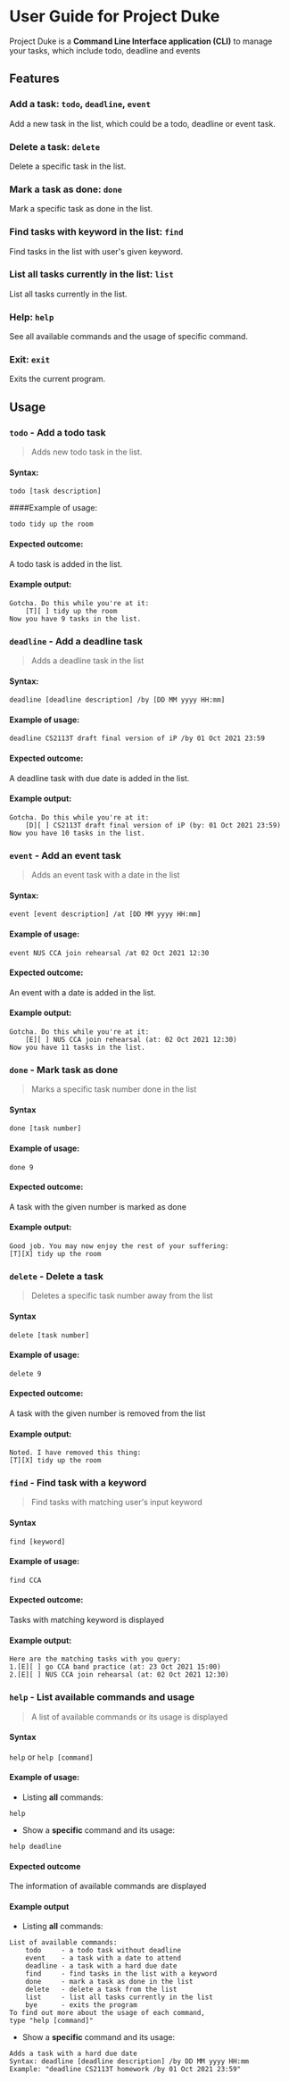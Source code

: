 # User Guide for Project Duke
Project Duke is a **Command Line Interface application (CLI)** to manage your tasks, which include todo, deadline and events

## Features 

### Add a task: `todo`, `deadline`, `event`

Add a new task in the list, which could be a todo, deadline or event task.

### Delete a task: `delete`

Delete a specific task in the list.

### Mark a task as done: `done`

Mark a specific task as done in the list.

### Find tasks with keyword in the list: `find`

Find tasks in the list with user's given keyword.

### List all tasks currently in the list: `list`

List all tasks currently in the list.

### Help: `help`

See all available commands and the usage of specific command.

### Exit: `exit`

Exits the current program.

## Usage

### `todo` - Add a todo task

> Adds new todo task in the list.

#### Syntax:

`todo [task description]`

####Example of usage: 

`todo tidy up the room`

#### Expected outcome:

A todo task is added in the list.

#### Example output:

```
Gotcha. Do this while you're at it:
    [T][ ] tidy up the room
Now you have 9 tasks in the list.
```

### `deadline` - Add a deadline task

> Adds a deadline task in the list

#### Syntax:

`deadline [deadline description] /by [DD MM yyyy HH:mm]`

#### Example of usage:

`deadline CS2113T draft final version of iP /by 01 Oct 2021 23:59`

#### Expected outcome: 

A deadline task with due date is added in the list.

#### Example output:

```
Gotcha. Do this while you're at it:
    [D][ ] CS2113T draft final version of iP (by: 01 Oct 2021 23:59)
Now you have 10 tasks in the list.
```

### `event` - Add an event task

> Adds an event task with a date in the list

#### Syntax:

`event [event description] /at [DD MM yyyy HH:mm]`

#### Example of usage:

`event NUS CCA join rehearsal /at 02 Oct 2021 12:30`

#### Expected outcome:

An event with a date is added in the list.

#### Example output:

```
Gotcha. Do this while you're at it:
    [E][ ] NUS CCA join rehearsal (at: 02 Oct 2021 12:30)
Now you have 11 tasks in the list.
```

### `done` - Mark task as done

> Marks a specific task number done in the list

#### Syntax

`done [task number]`

#### Example of usage:

`done 9`

#### Expected outcome:

A task with the given number is marked as done

#### Example output:

```
Good job. You may now enjoy the rest of your suffering:
[T][X] tidy up the room
```

### `delete` - Delete a task

> Deletes a specific task number away from the list

#### Syntax

`delete [task number]`

#### Example of usage:

`delete 9`

#### Expected outcome:

A task with the given number is removed from the list

#### Example output:

```
Noted. I have removed this thing:
[T][X] tidy up the room
```

### `find` - Find task with a keyword

> Find tasks with matching user's input keyword

#### Syntax

`find [keyword]`

#### Example of usage:

`find CCA`

#### Expected outcome:

Tasks with matching keyword is displayed

#### Example output:

```
Here are the matching tasks with you query:
1.[E][ ] go CCA band practice (at: 23 Oct 2021 15:00)
2.[E][ ] NUS CCA join rehearsal (at: 02 Oct 2021 12:30)
```

### `help` - List available commands and usage

> A list of available commands or its usage is displayed

#### Syntax

`help` or `help [command]`

#### Example of usage:

* Listing **all** commands:

`help`

* Show a **specific** command and its usage:

`help deadline`

#### Expected outcome

The information of available commands are displayed

#### Example output

* Listing **all** commands:

```
List of available commands:
	todo     - a todo task without deadline
	event    - a task with a date to attend
	deadline - a task with a hard due date
	find     - find tasks in the list with a keyword
	done     - mark a task as done in the list
	delete   - delete a task from the list
	list     - list all tasks currently in the list
	bye      - exits the program
To find out more about the usage of each command,
type "help [command]"
```

* Show a **specific** command and its usage:

```
Adds a task with a hard due date
Syntax: deadline [deadline description] /by DD MM yyyy HH:mm
Example: "deadline CS2113T homework /by 01 Oct 2021 23:59"
```